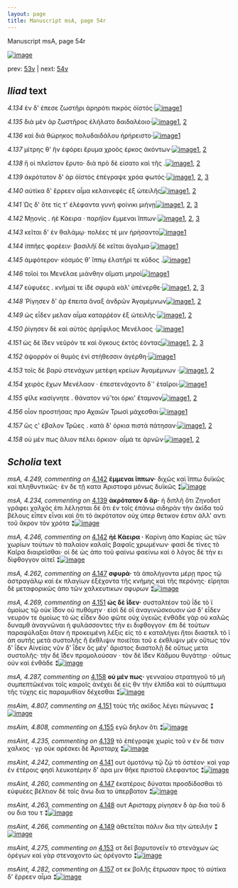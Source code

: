 ```yaml
---
layout: page
title: Manuscript msA, page 54r
---
```


Manuscript msA, page 54r

[![image](http://www.homermultitext.org/iipsrv?OBJ=IIP,1.0&FIF=/project/homer/pyramidal/deepzoom/hmt/vaimg/2017a/VA054RN_0055.tif&WID=100&CVT=JPEG)](http://www.homermultitext.org/ict2/?urn=urn:cite2:hmt:vaimg.2017a:VA054RN_0055)

prev:  [53v](../53v/) | next:  [54v](../54v/)

## *Iliad* text

*4.134* <a id="4.134"/> ὲν δ' έπεσε ζωστῆρι ἀρηρότι πικρὸς ὀϊστός·[![image](http://www.homermultitext.org/iipsrv?OBJ=IIP,1.0&FIF=/project/homer/pyramidal/deepzoom/hmt/vaimg/2017a/VA054RN_0055.tif&RGN=0.1892,0.2141,0.3664,0.0383&WID=1000&CVT=JPEG)](http://www.homermultitext.org/ict2/?urn=urn:cite2:hmt:vaimg.2017a:VA054RN_0055@0.1892,0.2141,0.3664,0.0383)[1](#msA_4.784)

*4.135* <a id="4.135"/> διὰ μὲν ὰρ ζωστῆρος ἐλήλατο δαιδαλέοιο·[![image](http://www.homermultitext.org/iipsrv?OBJ=IIP,1.0&FIF=/project/homer/pyramidal/deepzoom/hmt/vaimg/2017a/VA054RN_0055.tif&RGN=0.1752,0.2322,0.3664,0.0383&WID=1000&CVT=JPEG)](http://www.homermultitext.org/ict2/?urn=urn:cite2:hmt:vaimg.2017a:VA054RN_0055@0.1752,0.2322,0.3664,0.0383)[1](#msA_4.784), [2](#msA_4.227)

*4.136* <a id="4.136"/> καὶ διὰ θώρηκος πολυδαιδάλου ἠρήρειστο·[![image](http://www.homermultitext.org/iipsrv?OBJ=IIP,1.0&FIF=/project/homer/pyramidal/deepzoom/hmt/vaimg/2017a/VA054RN_0055.tif&RGN=0.1832,0.2524,0.3664,0.0383&WID=1000&CVT=JPEG)](http://www.homermultitext.org/ict2/?urn=urn:cite2:hmt:vaimg.2017a:VA054RN_0055@0.1832,0.2524,0.3664,0.0383)[1](#msA_4.784)

*4.137* <a id="4.137"/> μίτρης θ' ἣν ἐφόρει ἔρυμα χροὸς έρκος ἀκόντων·[![image](http://www.homermultitext.org/iipsrv?OBJ=IIP,1.0&FIF=/project/homer/pyramidal/deepzoom/hmt/vaimg/2017a/VA054RN_0055.tif&RGN=0.1862,0.2705,0.4154,0.0383&WID=1000&CVT=JPEG)](http://www.homermultitext.org/ict2/?urn=urn:cite2:hmt:vaimg.2017a:VA054RN_0055@0.1862,0.2705,0.4154,0.0383)[1](#msA_4.784), [2](#msA_4.229)

*4.138* <a id="4.138"/> ἥ οἱ πλεῖστον ἔρυτο· διὰ πρὸ δὲ είσατο καὶ τῆς .[![image](http://www.homermultitext.org/iipsrv?OBJ=IIP,1.0&FIF=/project/homer/pyramidal/deepzoom/hmt/vaimg/2017a/VA054RN_0055.tif&RGN=0.1642,0.2945,0.4154,0.0301&WID=1000&CVT=JPEG)](http://www.homermultitext.org/ict2/?urn=urn:cite2:hmt:vaimg.2017a:VA054RN_0055@0.1642,0.2945,0.4154,0.0301)[1](#msA_4.784), [2](#msA_4.231)

*4.139* <a id="4.139"/> ἀκρότατον δ' ὰρ ὀϊστὸς ἐπέγραψε χρόα φωτός·[![image](http://www.homermultitext.org/iipsrv?OBJ=IIP,1.0&FIF=/project/homer/pyramidal/deepzoom/hmt/vaimg/2017a/VA054RN_0055.tif&RGN=0.1662,0.314,0.4154,0.0301&WID=1000&CVT=JPEG)](http://www.homermultitext.org/ict2/?urn=urn:cite2:hmt:vaimg.2017a:VA054RN_0055@0.1662,0.314,0.4154,0.0301)[1](#msA_4.234), [2](#msA_4.784), [3](#msAint_4.235)

*4.140* <a id="4.140"/> αὐτίκα δ' ἔρρεεν αἷμα κελαινεφὲς ἐξ ὠτειλῆς[![image](http://www.homermultitext.org/iipsrv?OBJ=IIP,1.0&FIF=/project/homer/pyramidal/deepzoom/hmt/vaimg/2017a/VA054RN_0055.tif&RGN=0.1642,0.3321,0.4164,0.0301&WID=1000&CVT=JPEG)](http://www.homermultitext.org/ict2/?urn=urn:cite2:hmt:vaimg.2017a:VA054RN_0055@0.1642,0.3321,0.4164,0.0301)[1](#msA_4.784), [2](#msA_4.236)

*4.141* <a id="4.141"/> Ὡς δ' ὅτε τίς τ' ἐλέφαντα γυνὴ φοίνικι μιήνῃ[![image](http://www.homermultitext.org/iipsrv?OBJ=IIP,1.0&FIF=/project/homer/pyramidal/deepzoom/hmt/vaimg/2017a/VA054RN_0055.tif&RGN=0.1682,0.3494,0.4164,0.0301&WID=1000&CVT=JPEG)](http://www.homermultitext.org/ict2/?urn=urn:cite2:hmt:vaimg.2017a:VA054RN_0055@0.1682,0.3494,0.4164,0.0301)[1](#msA_4.784), [2](#msA_4.241), [3](#msAint_4.242)

*4.142* <a id="4.142"/> Μῃονὶς . ἠὲ Κάειρα · παρήϊον ἔμμεναι ἵππων·[![image](http://www.homermultitext.org/iipsrv?OBJ=IIP,1.0&FIF=/project/homer/pyramidal/deepzoom/hmt/vaimg/2017a/VA054RN_0055.tif&RGN=0.1822,0.3689,0.3944,0.0301&WID=1000&CVT=JPEG)](http://www.homermultitext.org/ict2/?urn=urn:cite2:hmt:vaimg.2017a:VA054RN_0055@0.1822,0.3689,0.3944,0.0301)[1](#msA_4.784), [2](#msA_4.249), [3](#msA_4.246)

*4.143* <a id="4.143"/> κεῖται δ' ἐν θαλάμῳ· πολέες τέ μιν ἠρήσαντο[![image](http://www.homermultitext.org/iipsrv?OBJ=IIP,1.0&FIF=/project/homer/pyramidal/deepzoom/hmt/vaimg/2017a/VA054RN_0055.tif&RGN=0.1812,0.3839,0.3664,0.0301&WID=1000&CVT=JPEG)](http://www.homermultitext.org/ict2/?urn=urn:cite2:hmt:vaimg.2017a:VA054RN_0055@0.1812,0.3839,0.3664,0.0301)[1](#msA_4.784)

*4.144* <a id="4.144"/> ἱππῆες φορέειν· βασιλῆϊ δὲ κεῖται ἄγαλμα·[![image](http://www.homermultitext.org/iipsrv?OBJ=IIP,1.0&FIF=/project/homer/pyramidal/deepzoom/hmt/vaimg/2017a/VA054RN_0055.tif&RGN=0.1842,0.4042,0.3664,0.0301&WID=1000&CVT=JPEG)](http://www.homermultitext.org/ict2/?urn=urn:cite2:hmt:vaimg.2017a:VA054RN_0055@0.1842,0.4042,0.3664,0.0301)[1](#msA_4.784)

*4.145* <a id="4.145"/> ἀμφότερον· κόσμός θ' ἵππῳ ἐλατῆρί τε κῦδος .[![image](http://www.homermultitext.org/iipsrv?OBJ=IIP,1.0&FIF=/project/homer/pyramidal/deepzoom/hmt/vaimg/2017a/VA054RN_0055.tif&RGN=0.1842,0.4222,0.3864,0.0301&WID=1000&CVT=JPEG)](http://www.homermultitext.org/ict2/?urn=urn:cite2:hmt:vaimg.2017a:VA054RN_0055@0.1842,0.4222,0.3864,0.0301)[1](#msA_4.784)

*4.146* <a id="4.146"/> τοῖοί τοι Μενέλαε μιάνθην αἵματι μηροὶ[![image](http://www.homermultitext.org/iipsrv?OBJ=IIP,1.0&FIF=/project/homer/pyramidal/deepzoom/hmt/vaimg/2017a/VA054RN_0055.tif&RGN=0.1792,0.4418,0.3714,0.0301&WID=1000&CVT=JPEG)](http://www.homermultitext.org/ict2/?urn=urn:cite2:hmt:vaimg.2017a:VA054RN_0055@0.1792,0.4418,0.3714,0.0301)[1](#msA_4.784)

*4.147* <a id="4.147"/> εὐφυέες . κνῆμαί τε ἰ̈δὲ σφυρὰ κὰλ' ὑπένερθε·[![image](http://www.homermultitext.org/iipsrv?OBJ=IIP,1.0&FIF=/project/homer/pyramidal/deepzoom/hmt/vaimg/2017a/VA054RN_0055.tif&RGN=0.1792,0.4621,0.4054,0.0301&WID=1000&CVT=JPEG)](http://www.homermultitext.org/ict2/?urn=urn:cite2:hmt:vaimg.2017a:VA054RN_0055@0.1792,0.4621,0.4054,0.0301)[1](#msA_4.784), [2](#msA_4.262), [3](#msAint_4.260)

*4.148* <a id="4.148"/> Ῥίγησεν δ' ὰρ ἔπειτα ἄναξ ἀνδρῶν Ἀγαμέμνων[![image](http://www.homermultitext.org/iipsrv?OBJ=IIP,1.0&FIF=/project/homer/pyramidal/deepzoom/hmt/vaimg/2017a/VA054RN_0055.tif&RGN=0.1812,0.4816,0.4054,0.0301&WID=1000&CVT=JPEG)](http://www.homermultitext.org/ict2/?urn=urn:cite2:hmt:vaimg.2017a:VA054RN_0055@0.1812,0.4816,0.4054,0.0301)[1](#msA_4.784), [2](#msAint_4.263)

*4.149* <a id="4.149"/> ὡς εἶδεν μελαν αἷμα καταρῥέον ἐξ ὠτειλῆς·[![image](http://www.homermultitext.org/iipsrv?OBJ=IIP,1.0&FIF=/project/homer/pyramidal/deepzoom/hmt/vaimg/2017a/VA054RN_0055.tif&RGN=0.1762,0.5004,0.4054,0.0301&WID=1000&CVT=JPEG)](http://www.homermultitext.org/ict2/?urn=urn:cite2:hmt:vaimg.2017a:VA054RN_0055@0.1762,0.5004,0.4054,0.0301)[1](#msA_4.784), [2](#msAint_4.266)

*4.150* <a id="4.150"/> ῥίγησεν δὲ καὶ αὐτὸς ἀρηΐφιλος Μενέλαος ·[![image](http://www.homermultitext.org/iipsrv?OBJ=IIP,1.0&FIF=/project/homer/pyramidal/deepzoom/hmt/vaimg/2017a/VA054RN_0055.tif&RGN=0.1742,0.5154,0.4054,0.0301&WID=1000&CVT=JPEG)](http://www.homermultitext.org/ict2/?urn=urn:cite2:hmt:vaimg.2017a:VA054RN_0055@0.1742,0.5154,0.4054,0.0301)[1](#msA_4.784)

*4.151* <a id="4.151"/> ὡς δὲ ἴ̆δεν νεῦρόν τε καὶ ὄγκους ἐκτὸς ἐόντας[![image](http://www.homermultitext.org/iipsrv?OBJ=IIP,1.0&FIF=/project/homer/pyramidal/deepzoom/hmt/vaimg/2017a/VA054RN_0055.tif&RGN=0.1702,0.5342,0.4054,0.0301&WID=1000&CVT=JPEG)](http://www.homermultitext.org/ict2/?urn=urn:cite2:hmt:vaimg.2017a:VA054RN_0055@0.1702,0.5342,0.4054,0.0301)[1](#msA_4.784), [2](#msA_4.269), [3](#msAim_4.807)

*4.152* <a id="4.152"/> άψορρόν οἱ θυμὸς ἐνὶ στήθεσσιν ἀγέρθη·[![image](http://www.homermultitext.org/iipsrv?OBJ=IIP,1.0&FIF=/project/homer/pyramidal/deepzoom/hmt/vaimg/2017a/VA054RN_0055.tif&RGN=0.1802,0.5515,0.3313,0.0301&WID=1000&CVT=JPEG)](http://www.homermultitext.org/ict2/?urn=urn:cite2:hmt:vaimg.2017a:VA054RN_0055@0.1802,0.5515,0.3313,0.0301)[1](#msA_4.784)

*4.153* <a id="4.153"/> τοῖς δὲ βαρὺ στενάχων μετέφη κρείων Ἀγαμέμνων ·[![image](http://www.homermultitext.org/iipsrv?OBJ=IIP,1.0&FIF=/project/homer/pyramidal/deepzoom/hmt/vaimg/2017a/VA054RN_0055.tif&RGN=0.1792,0.5725,0.4074,0.0301&WID=1000&CVT=JPEG)](http://www.homermultitext.org/ict2/?urn=urn:cite2:hmt:vaimg.2017a:VA054RN_0055@0.1792,0.5725,0.4074,0.0301)[1](#msA_4.784), [2](#msAint_4.275)

*4.154* <a id="4.154"/> χειρὸς ἔχων Μενέλαον · ἐπεστενάχοντο δ`' ἑταῖροι·[![image](http://www.homermultitext.org/iipsrv?OBJ=IIP,1.0&FIF=/project/homer/pyramidal/deepzoom/hmt/vaimg/2017a/VA054RN_0055.tif&RGN=0.1662,0.5875,0.4214,0.0383&WID=1000&CVT=JPEG)](http://www.homermultitext.org/ict2/?urn=urn:cite2:hmt:vaimg.2017a:VA054RN_0055@0.1662,0.5875,0.4214,0.0383)[1](#msA_4.784)

*4.155* <a id="4.155"/> φῖλε κασίγνητε . θάνατον νύ̆ τοι όρκι' ἔταμνον[![image](http://www.homermultitext.org/iipsrv?OBJ=IIP,1.0&FIF=/project/homer/pyramidal/deepzoom/hmt/vaimg/2017a/VA054RN_0055.tif&RGN=0.1772,0.6093,0.3804,0.0368&WID=1000&CVT=JPEG)](http://www.homermultitext.org/ict2/?urn=urn:cite2:hmt:vaimg.2017a:VA054RN_0055@0.1772,0.6093,0.3804,0.0368)[1](#msA_4.784), [2](#msAim_4.808)

*4.156* <a id="4.156"/> οἶον προστήσας προ Αχαιῶν Τρωσὶ μάχεσθαι·[![image](http://www.homermultitext.org/iipsrv?OBJ=IIP,1.0&FIF=/project/homer/pyramidal/deepzoom/hmt/vaimg/2017a/VA054RN_0055.tif&RGN=0.1762,0.6273,0.3804,0.0308&WID=1000&CVT=JPEG)](http://www.homermultitext.org/ict2/?urn=urn:cite2:hmt:vaimg.2017a:VA054RN_0055@0.1762,0.6273,0.3804,0.0308)[1](#msA_4.784)

*4.157* <a id="4.157"/> ὥς ς' έβαλον Τρῶες . κατὰ δ' όρκια πιστὰ πάτησαν·[![image](http://www.homermultitext.org/iipsrv?OBJ=IIP,1.0&FIF=/project/homer/pyramidal/deepzoom/hmt/vaimg/2017a/VA054RN_0055.tif&RGN=0.1692,0.6476,0.4244,0.0301&WID=1000&CVT=JPEG)](http://www.homermultitext.org/ict2/?urn=urn:cite2:hmt:vaimg.2017a:VA054RN_0055@0.1692,0.6476,0.4244,0.0301)[1](#msA_4.784), [2](#msAint_4.282)

*4.158* <a id="4.158"/> οὐ μέν πως ἅλιον πέλει ὅρκιον· αἷμά τε ἀρνῶν·[![image](http://www.homermultitext.org/iipsrv?OBJ=IIP,1.0&FIF=/project/homer/pyramidal/deepzoom/hmt/vaimg/2017a/VA054RN_0055.tif&RGN=0.1792,0.6672,0.3964,0.0301&WID=1000&CVT=JPEG)](http://www.homermultitext.org/ict2/?urn=urn:cite2:hmt:vaimg.2017a:VA054RN_0055@0.1792,0.6672,0.3964,0.0301)[1](#msA_4.784), [2](#msA_4.287)

## *Scholia* text

*msA, 4.249, commenting on* [4.142](#4.142)  <a id="msA_4.249"/> **ἔμμεναι ἵππων·** διχῶς καὶ ἵππω δυϊκῶς καὶ πληθυντικῶς· ἐν δε τῇ κατα Ἀριστοφα μόνως δυϊκῶς ⁑[![image](http://www.homermultitext.org/iipsrv?OBJ=IIP,1.0&FIF=/project/homer/pyramidal/deepzoom/hmt/vaimg/2017a/VA054RN_0055.tif&RGN=0.57663965,0.30594744,0.21315402,0.03872752&WID=1000&CVT=JPEG)](http://www.homermultitext.org/ict2/?urn=urn:cite2:hmt:vaimg.2017a:VA054RN_0055@0.57663965,0.30594744,0.21315402,0.03872752)

*msA, 4.234, commenting on* [4.139](#4.139)  <a id="msA_4.234"/> **ἀκρότατον δ ἄρ·** ἡ διπλῆ ὅτι Ζηνοδοτ γράφει χαλχός ἐπι λέλησται δὲ ὅτι ἐν τοῖς ἐπάνω σιδηρὰν τὴν ἀκίδα τοῦ βέλους εἶπεν εἶναι καὶ ὅτι τὸ ἀκρότατον οὐχ ὑπερ θετικον ἐστιν ἀλλ' αντι τοῦ ἄκρον τὸν χρότα ⁑[![image](http://www.homermultitext.org/iipsrv?OBJ=IIP,1.0&FIF=/project/homer/pyramidal/deepzoom/hmt/vaimg/2017a/VA054RN_0055.tif&RGN=0.57571850,0.34260028,0.21831245,0.07081604&WID=1000&CVT=JPEG)](http://www.homermultitext.org/ict2/?urn=urn:cite2:hmt:vaimg.2017a:VA054RN_0055@0.57571850,0.34260028,0.21831245,0.07081604)

*msA, 4.246, commenting on* [4.142](#4.142)  <a id="msA_4.246"/> **ἠὲ Κάειρα ·** Καρίνη ἀπο Καρίας ὡς τῶν χωρίων τούτων τὸ παλαὶον καλαῖς βαφαῖς χρωμένων· φασὶ δε τίνες τὸ Καῖρα διαιρεῖσθαι· οἱ δὲ ὡς ἀπο τοῦ φαίνω φαείνω καὶ ὁ λόγος δὲ τὴν ει δίφθογγον αἰτεῖ ⁑[![image](http://www.homermultitext.org/iipsrv?OBJ=IIP,1.0&FIF=/project/homer/pyramidal/deepzoom/hmt/vaimg/2017a/VA054RN_0055.tif&RGN=0.56761238,0.41106501,0.22512896,0.06224066&WID=1000&CVT=JPEG)](http://www.homermultitext.org/ict2/?urn=urn:cite2:hmt:vaimg.2017a:VA054RN_0055@0.56761238,0.41106501,0.22512896,0.06224066)

*msA, 4.262, commenting on* [4.147](#4.147)  <a id="msA_4.262"/> **σφυρά·** τὰ ἀπολήγοντα μέρῃ προς τῷ ἀστραγάλῳ καὶ ἐκ πλαγίων ἐξέχοντα τῆς κνήμης καὶ τῆς περόνης· εἴρηται δὲ μεταφορικῶς ἀπο τῶν χαλκευτικων σφυρων ⁑[![image](http://www.homermultitext.org/iipsrv?OBJ=IIP,1.0&FIF=/project/homer/pyramidal/deepzoom/hmt/vaimg/2017a/VA054RN_0055.tif&RGN=0.57977155,0.46777317,0.23507738,0.05283541&WID=1000&CVT=JPEG)](http://www.homermultitext.org/ict2/?urn=urn:cite2:hmt:vaimg.2017a:VA054RN_0055@0.57977155,0.46777317,0.23507738,0.05283541)

*msA, 4.269, commenting on* [4.151](#4.151)  <a id="msA_4.269"/> **ὡς δὲ ΐδεν·** συσταλτέον τοῦ ΐδε τὸ ϊ ὁμοίως τῷ οὐκ ἴ̈δον οὐ πυθόμην · εἰσὶ δὲ οἳ ἀναγινώσκουσιν ὡσ δ' εἶδεν νευρόν τε ὁμοίως τὸ ὡς εἶδεν δύο φῶτε οὐχ ὑγειῶς ἐνθάδε γὰρ οὐ καλῶς δυναμθ ἀναγνῶναι ἠ φυλάσσοντες τὴν ει διφθογγον· ἐπι δὲ τούτων παραφύλαξαι ὅταν ἡ προκειμένη λέξις εἰς τὸ ε καταλήγει ἤτοι διαστελ τὸ ϊ ἀπ αυτῆς μετὰ συστολῆς ἢ ἔκθλιψιν ποιεῖται τοῦ ε ἐκθλιψιν μὲν οὕτως τόν δ' ΐδεν Αἰνείας νῦν δ' ῗδεν ὃς μέγ' ἄριστος διαστολῇ δὲ οὕτως μετα συστολῆς· τὴν δὲ ἴ̈δεν προμολούσαν · τὸν δὲ ἴ̈δεν Κάδμου θυγάτηρ · οὕτως οὐν καὶ ἐνθάδε ⁑[![image](http://www.homermultitext.org/iipsrv?OBJ=IIP,1.0&FIF=/project/homer/pyramidal/deepzoom/hmt/vaimg/2017a/VA054RN_0055.tif&RGN=0.60630066,0.51991701,0.24815770,0.18298755&WID=1000&CVT=JPEG)](http://www.homermultitext.org/ict2/?urn=urn:cite2:hmt:vaimg.2017a:VA054RN_0055@0.60630066,0.51991701,0.24815770,0.18298755)

*msA, 4.287, commenting on* [4.158](#4.158)  <a id="msA_4.287"/> **οὐ μέν πως·** γενναίου στρατηγοῦ τὸ μὴ συμπεπτῶκέναι τοῖς καιροῖς ἀνέχει δὲ εἰς θν τὴν ἐλπίδα καὶ τὸ σύμπτωμα τῆς τύχης εἰς παραμυθίαν δέχεσθαι ⁑[![image](http://www.homermultitext.org/iipsrv?OBJ=IIP,1.0&FIF=/project/homer/pyramidal/deepzoom/hmt/vaimg/2017a/VA054RN_0055.tif&RGN=0.17041268,0.70165975,0.60298452,0.04730290&WID=1000&CVT=JPEG)](http://www.homermultitext.org/ict2/?urn=urn:cite2:hmt:vaimg.2017a:VA054RN_0055@0.17041268,0.70165975,0.60298452,0.04730290)

*msAim, 4.807, commenting on* [4.151](#4.151)  <a id="msAim_4.807"/> τοὺς τῆς ακίδος λέγει πώγωνας ⁑[![image](http://www.homermultitext.org/iipsrv?OBJ=IIP,1.0&FIF=/project/homer/pyramidal/deepzoom/hmt/vaimg/2017a/VA054RN_0055.tif&RGN=0.54808401,0.54190871,0.02781872,0.04564315&WID=1000&CVT=JPEG)](http://www.homermultitext.org/ict2/?urn=urn:cite2:hmt:vaimg.2017a:VA054RN_0055@0.54808401,0.54190871,0.02781872,0.04564315)

*msAim, 4.808, commenting on* [4.155](#4.155)  <a id="msAim_4.808"/> εγῶ δηλον ὅτι ⁑[![image](http://www.homermultitext.org/iipsrv?OBJ=IIP,1.0&FIF=/project/homer/pyramidal/deepzoom/hmt/vaimg/2017a/VA054RN_0055.tif&RGN=0.54458364,0.62199170,0.03389831,0.01327801&WID=1000&CVT=JPEG)](http://www.homermultitext.org/ict2/?urn=urn:cite2:hmt:vaimg.2017a:VA054RN_0055@0.54458364,0.62199170,0.03389831,0.01327801)

*msAint, 4.235, commenting on* [4.139](#4.139)  <a id="msAint_4.235"/> τὸ ἐπέγραψε χωρὶς τοῦ ν ἐν δέ τισιν χαλκος · γρ οὐκ αρέσκει δὲ Ἀρισταρχ ⁑[![image](http://www.homermultitext.org/iipsrv?OBJ=IIP,1.0&FIF=/project/homer/pyramidal/deepzoom/hmt/vaimg/2017a/VA054RN_0055.tif&RGN=0.12030214,0.31023513,0.06540162,0.03084371&WID=1000&CVT=JPEG)](http://www.homermultitext.org/ict2/?urn=urn:cite2:hmt:vaimg.2017a:VA054RN_0055@0.12030214,0.31023513,0.06540162,0.03084371)

*msAint, 4.242, commenting on* [4.141](#4.141)  <a id="msAint_4.242"/> oυτ ὁμοτόνῳ τῷ ζῴ τὸ ὀστέον· καὶ γαρ ἐν ἑτέροις φησὶ λευκοτέρην δ' άρα μιν θῆκε πριστοῦ ἐλεφαντος ⁑[![image](http://www.homermultitext.org/iipsrv?OBJ=IIP,1.0&FIF=/project/homer/pyramidal/deepzoom/hmt/vaimg/2017a/VA054RN_0055.tif&RGN=0.11845984,0.35020747,0.06558585,0.05836791&WID=1000&CVT=JPEG)](http://www.homermultitext.org/ict2/?urn=urn:cite2:hmt:vaimg.2017a:VA054RN_0055@0.11845984,0.35020747,0.06558585,0.05836791)

*msAint, 4.260, commenting on* [4.147](#4.147)  <a id="msAint_4.260"/> ἐκατέροις δύναται προσδίδοσθαι τὸ εὐφυέες βέλτιον δὲ τοῖς ἄνω δια το ὑπερβατον ⁑[![image](http://www.homermultitext.org/iipsrv?OBJ=IIP,1.0&FIF=/project/homer/pyramidal/deepzoom/hmt/vaimg/2017a/VA054RN_0055.tif&RGN=0.11201179,0.43305671,0.06853353,0.04052559&WID=1000&CVT=JPEG)](http://www.homermultitext.org/ict2/?urn=urn:cite2:hmt:vaimg.2017a:VA054RN_0055@0.11201179,0.43305671,0.06853353,0.04052559)

*msAint, 4.263, commenting on* [4.148](#4.148)  <a id="msAint_4.263"/> ουτ Αρισταρχ ρίγησεν δ ὰρ δια τοῦ δ ου δια του τ ⁑[![image](http://www.homermultitext.org/iipsrv?OBJ=IIP,1.0&FIF=/project/homer/pyramidal/deepzoom/hmt/vaimg/2017a/VA054RN_0055.tif&RGN=0.11606485,0.48603043,0.06650700,0.02171508&WID=1000&CVT=JPEG)](http://www.homermultitext.org/ict2/?urn=urn:cite2:hmt:vaimg.2017a:VA054RN_0055@0.11606485,0.48603043,0.06650700,0.02171508)

*msAint, 4.266, commenting on* [4.149](#4.149)  <a id="msAint_4.266"/> ἀθετεῖται πάλιν δια τὴν ὠτειλήν ⁑[![image](http://www.homermultitext.org/iipsrv?OBJ=IIP,1.0&FIF=/project/homer/pyramidal/deepzoom/hmt/vaimg/2017a/VA054RN_0055.tif&RGN=0.11238025,0.50650069,0.07719234,0.01977870&WID=1000&CVT=JPEG)](http://www.homermultitext.org/ict2/?urn=urn:cite2:hmt:vaimg.2017a:VA054RN_0055@0.11238025,0.50650069,0.07719234,0.01977870)

*msAint, 4.275, commenting on* [4.153](#4.153)  <a id="msAint_4.275"/> οτ δεῖ βαρυτονεῖν τὸ στενάχων ὡς ὁρέγων καὶ γὰρ στεναχοντο ὡς ὁρέγοντο ⁑[![image](http://www.homermultitext.org/iipsrv?OBJ=IIP,1.0&FIF=/project/homer/pyramidal/deepzoom/hmt/vaimg/2017a/VA054RN_0055.tif&RGN=0.10961680,0.57482711,0.07148121,0.04605809&WID=1000&CVT=JPEG)](http://www.homermultitext.org/ict2/?urn=urn:cite2:hmt:vaimg.2017a:VA054RN_0055@0.10961680,0.57482711,0.07148121,0.04605809)

*msAint, 4.282, commenting on* [4.157](#4.157)  <a id="msAint_4.282"/> οτ εκ βολῆς ἔτρωσαν προς τὸ αὐτίκα δ' ἔρρεεν αἷμα ⁑[![image](http://www.homermultitext.org/iipsrv?OBJ=IIP,1.0&FIF=/project/homer/pyramidal/deepzoom/hmt/vaimg/2017a/VA054RN_0055.tif&RGN=0.11348563,0.65283541,0.06853353,0.04024896&WID=1000&CVT=JPEG)](http://www.homermultitext.org/ict2/?urn=urn:cite2:hmt:vaimg.2017a:VA054RN_0055@0.11348563,0.65283541,0.06853353,0.04024896)